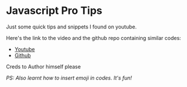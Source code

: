 # Javascript Pro Tips

Just some quick tips and snippets I found on youtube.

Here's the link to the video and the github repo containing similar codes:  
- [Youtube](https://www.youtube.com/watch?v=Mus_vwhTCq0)  
- [Github](https://github.com/codediodeio/code-this-not-that-js)

Creds to Author himself please

*PS: Also learnt how to insert emoji in codes. It's fun!*

